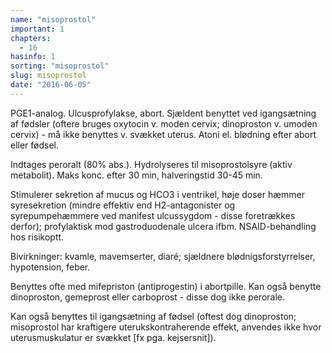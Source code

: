 ```yaml
---
name: "misoprostol"
important: 1
chapters:
  - 16
hasinfo: 1
sorting: "misoprostol"
slug: misoprostol
date: "2016-06-05"
---
```


PGE1-analog. Ulcusprofylakse, abort. Sjældent benyttet ved igangsætning af
fødsler (oftere bruges oxytocin v. moden cervix; dinoproston v. umoden cervix) -
må ikke benyttes v. svækket uterus. Atoni el. blødning efter abort eller fødsel.

Indtages peroralt (80% abs.). Hydrolyseres til misoprostolsyre (aktiv
metabolit). Maks konc. efter 30 min, halveringstid 30-45 min.

Stimulerer sekretion af mucus og HCO3 i ventrikel, høje doser hæmmer
syresekretion (mindre effektiv end H2-antagonister og syrepumpehæmmere ved
manifest ulcussygdom - disse foretrækkes derfor); profylaktisk mod
gastroduodenale ulcera ifbm. NSAID-behandling hos risikoptt.

Bivirkninger: kvamle, mavemserter, diaré; sjældnere blødnigsforstyrrelser,
hypotension, feber.

Benyttes ofte med mifepriston (antiprogestin) i abortpille. Kan også benytte
dinoproston, gemeprost eller carboprost - disse dog ikke perorale.

Kan også benyttes til igangsætning af fødsel (oftest dog dinoproston;
misoprostol har kraftigere uterukskontraherende effekt, anvendes ikke hvor
uterusmuskulatur er svækket [fx pga. kejsersnit]).
